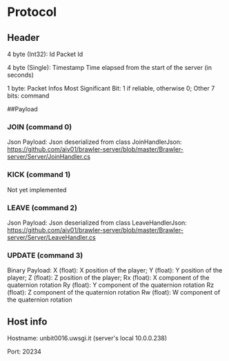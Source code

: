 # Protocol

## Header
4 byte (Int32): Id
	Packet Id

4 byte (Single): Timestamp
	Time elapsed from the start of the server (in seconds)

1 byte: Packet Infos
	Most Significant Bit: 1 if reliable, otherwise 0; 
	Other 7 bits: command

##Payload
### JOIN (command 0)
Json Payload: 
	Json deserialized from class JoinHandlerJson: https://github.com/aiv01/brawler-server/blob/master/Brawler-server/Server/JoinHandler.cs

### KICK (command 1)
Not yet implemented

### LEAVE (command 2)
Json Payload: 
	Json deserialized from class LeaveHandlerJson: https://github.com/aiv01/brawler-server/blob/master/Brawler-server/Server/LeaveHandler.cs

### UPDATE (command 3)
Binary Payload: 
	X (float): X position of the player;
	Y (float): Y position of the player;
	Z (float): Z position of the player;
	Rx (float): X component of the quaternion rotation
	Ry (float): Y component of the quaternion rotation
	Rz (float): Z component of the quaternion rotation
	Rw (float): W component of the quaternion rotation

## Host info
Hostname: unbit0016.uwsgi.it (server's local 10.0.0.238)

Port: 20234
